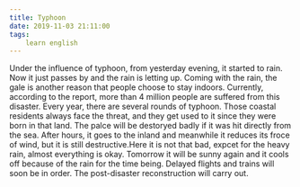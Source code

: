 ```yaml
---
title: Typhoon
date: 2019-11-03 21:11:00
tags:
    learn english
---
```

Under the influence of typhoon, from yesterday evening, it started to rain. Now it just passes by and the rain is letting up. Coming with the rain, the gale is another reason that people choose to stay indoors. Currently, according to the report, more than 4 million people are suffered from this disaster. Every year, there are several rounds of typhoon. Those coastal residents always face the threat, and they get used to it since they were born in that land. The palce will be destoryed badly if it was hit directly from the sea. After hours, it goes to the inland and meanwhile it reduces its froce of wind, but it is still destructive.Here it is not that bad, expcet for the heavy rain, almost everything is okay. Tomorrow it will be sunny again and it cools off because of the rain for the time being. Delayed flights and trains will soon be in order. The post-disaster reconstruction will carry out.